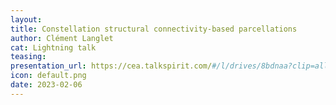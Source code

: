 ```yaml
---
layout:
title: Constellation structural connectivity-based parcellations
author: Clément Langlet
cat: Lightning talk
teasing:
presentation_url: https://cea.talkspirit.com/#/l/drives/8bdnaa?clip=all&type=drive
icon: default.png
date: 2023-02-06
---
```

